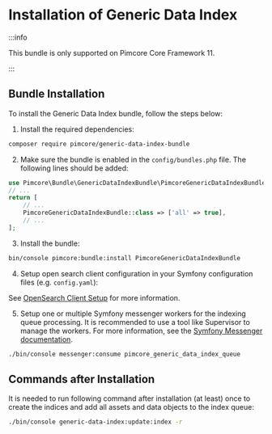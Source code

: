 # Installation of Generic Data Index

:::info

 This bundle is only supported on Pimcore Core Framework 11.

:::

 ## Bundle Installation

To install the Generic Data Index bundle, follow the steps below:

1) Install the required dependencies:

```bash
composer require pimcore/generic-data-index-bundle
```

2) Make sure the bundle is enabled in the `config/bundles.php` file. The following lines should be added:
```php
use Pimcore\Bundle\GenericDataIndexBundle\PimcoreGenericDataIndexBundle;
// ...
return [
    // ...
    PimcoreGenericDataIndexBundle::class => ['all' => true],
    // ...
];  
```

3) Install the bundle:

```bash
bin/console pimcore:bundle:install PimcoreGenericDataIndexBundle
```

4) Setup open search client configuration in your Symfony configuration files (e.g. `config.yaml`):

See [OpenSearch Client Setup](../02_Configuration/04_Opensearch.md) for more information.

5) Setup one or multiple Symfony messenger workers for the indexing queue processing. It is recommended to use a tool like Supervisor to manage the workers.
   For more information, see the [Symfony Messenger documentation](https://symfony.com/doc/current/messenger.html). 

```bash
./bin/console messenger:consume pimcore_generic_data_index_queue
```

## Commands after Installation

It is needed to run following command after installation (at least) once to create the indices and add all assets and data objects to the index queue:
```bash
./bin/console generic-data-index:update:index -r
```